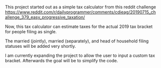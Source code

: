 This project started out as a simple tax calculator from this reddit challenge
https://www.reddit.com/r/dailyprogrammer/comments/cdieag/20190715_challenge_379_easy_progressive_taxation/

Now, this tax calculator can estimate taxes for the actual 2019 tax bracket for people filing as single.

The married (jointly), married (separately), and head of household filing statuses will be added very shortly.

I am currently expanding the project to allow the user to input a custom tax bracket. Afterwards the goal will be to simplify the code.
